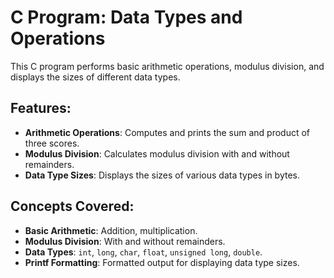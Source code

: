 # C Program: Data Types and Operations

This C program performs basic arithmetic operations, modulus division, and displays the sizes of different data types.

## Features:
- **Arithmetic Operations**: Computes and prints the sum and product of three scores.
- **Modulus Division**: Calculates modulus division with and without remainders.
- **Data Type Sizes**: Displays the sizes of various data types in bytes.

## Concepts Covered:
- **Basic Arithmetic**: Addition, multiplication.
- **Modulus Division**: With and without remainders.
- **Data Types**: `int`, `long`, `char`, `float`, `unsigned long`, `double`.
- **Printf Formatting**: Formatted output for displaying data type sizes.